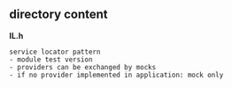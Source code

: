 ## directory content

**IL.h**
```
service locator pattern
- module test version
- providers can be exchanged by mocks
- if no provider implemented in application: mock only
```
